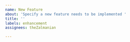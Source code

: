 ```yaml
---
name: New Feature
about: 'Specify a new feature needs to be implemented '
title: ''
labels: enhancement
assignees: theZalmanian

---
```



